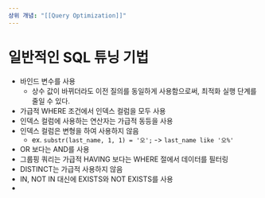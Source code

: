 ```yaml
---
상위 개념: "[[Query Optimization]]"
---
```

# 일반적인 SQL 튜닝 기법

* 바인드 변수를 사용
	* 상수 값이 바뀌더라도 이전 질의를 동일하게 사용함으로써, 최적화 실행 단계를 줄일 수 있다.
* 가급적 WHERE 조건에서 인덱스 컬럼을 모두 사용
* 인덱스 컬럼에 사용하는 연산자는 가급적 동등을 사용
* 인덱스 컬럼은 변형을 하여 사용하지 않음
	* ex. `substr(last_name, 1, 1) = '오';`  -> `last_name like '오%'`
* OR 보다는 AND를 사용
* 그룹핑 쿼리는 가급적 HAVING 보다는 WHERE 절에서 데이터를 필터링
* DISTINCT는 가급적 사용하지 않음
* IN, NOT IN 대신에 EXISTS와 NOT EXISTS를 사용
* 